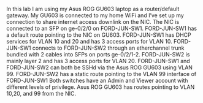 In this lab I am using my Asus ROG GU603 laptop as a router/default gateway.
My GU603 is connected to my home WiFi and I’ve set up my connection to share internet access downlink on the NIC. 
The NIC is connected to an SFP on ge-0/2/0 on FORD-JUN-SW1.
FORD-JUN-SW1 has a default route pointing to the NIC on GU603.
FORD-JUN-SW1 has DHCP services for VLAN 10 and 20 and has 3 access ports for VLAN 10.
FORD-JUN-SW1 connects to FORD-JUN-SW2 through an etherchannel trunk bundled with 2 cables into SFPs on ports ge-0/2/1-2.
FORD-JUN-SW2 is mainly layer 2 and has 3 access ports for VLAN 20.
FORD-JUN-SW1 and FORD-JUN-SW2 can both be SSHd via the Asus ROG GU603 using VLAN 99.
FORD-JUN-SW2 has a static route pointing to the VLAN 99 interface of FORD-JUN-SW1
Both switches have an Admin and Viewer account with different levels of privilege.
Asus ROG GU603 has routes pointing to VLAN 10,20, and 99 from the NIC. 
